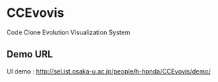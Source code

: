 # CCEvovis
Code Clone Evolution Visualization System
## Demo URL
UI demo : http://sel.ist.osaka-u.ac.jp/people/h-honda/CCEvovis/demo/
